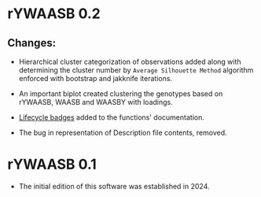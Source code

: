 # rYWAASB 0.2
## Changes:
* Hierarchical cluster categorization of observations added along with determining the cluster number by `Average Silhouette Method` algorithm enforced with bootstrap and jakknife iterations. 

* An important biplot created clustering the genotypes based on rYWAASB, WAASB and WAASBY with loadings.

* [Lifecycle badges](https://lifecycle.r-lib.org/articles/stages.html) added to the functions' documentation.
* The bug in representation of Description file contents, removed.

# rYWAASB 0.1
* The initial edition of this software was established in 2024.

